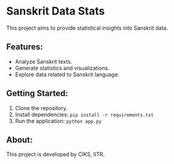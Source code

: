 # Sanskrit Data Stats

This project aims to provide statistical insights into Sanskrit data. 

## Features:

- Analyze Sanskrit texts.
- Generate statistics and visualizations.
- Explore data related to Sanskrit language.

## Getting Started:

1. Clone the repository.
2. Install dependencies: `pip install -r requirements.txt`
3. Run the application: `python app.py`

## About:

This project is developed by CIKS, IITR.
